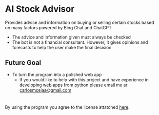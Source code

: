 # AI Stock Advisor

Provides advice and information on buying or selling certain stocks based on many factors powered by Bing Chat and ChatGPT.
- The advice and information given must always be checked
- The bot is not a financial consultant. However, it gives opinions and forecasts to help the user make the final decision

## Future Goal
- To turn the program into a polished web app
  - If you would like to help with this project and have experience in developing web apps from python please email me ar carlosmcejas@gmail.com

#
By using the program you agree to the license attatched [here](https://github.com/cmcejas/stock-advisor/blob/main/LICENSE).
